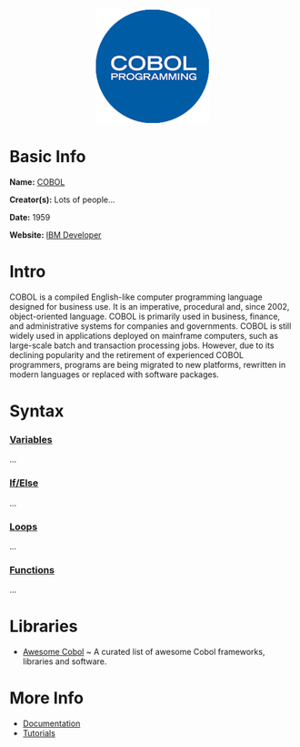 <p align="center"><img width="200" height="200" src="https://github.com/jgphilpott/babel/blob/main/COBOL/logo.png"></p>

# Basic Info

**Name:** [COBOL](https://en.wikipedia.org/wiki/COBOL)

**Creator(s):** Lots of people...

**Date:** 1959

**Website:** [IBM Developer](https://developer.ibm.com/languages/cobol)

# Intro

COBOL is a compiled English-like computer programming language designed for business use. It is an imperative, procedural and, since 2002, object-oriented language. COBOL is primarily used in business, finance, and administrative systems for companies and governments. COBOL is still widely used in applications deployed on mainframe computers, such as large-scale batch and transaction processing jobs. However, due to its declining popularity and the retirement of experienced COBOL programmers, programs are being migrated to new platforms, rewritten in modern languages or replaced with software packages.

# Syntax

### [Variables](https://www.tutorialspoint.com/cobol/cobol_data_types.htm)

...

### [If/Else](https://www.tutorialspoint.com/cobol/cobol_condition_statements.htm)

...

### [Loops](https://www.tutorialspoint.com/cobol/cobol_loop_statements.htm)

...

### [Functions](https://www.tutorialspoint.com/cobol/cobol_basic_verbs.htm)

...

# Libraries

 - [Awesome Cobol](https://github.com/mickaelandrieu/awesome-cobol) ~ A curated list of awesome Cobol frameworks, libraries and software.

# More Info

 - [Documentation](https://www.ibm.com/support/pages/enterprise-cobol-zos-documentation-library)
 - [Tutorials](https://www.tutorialspoint.com/cobol/index.htm)
